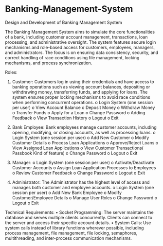 # Banking-Management-System
Design and Development of Banking Management System

The Banking Management System aims to simulate the core functionalities of a bank, including customer account management, transactions, loan processing, and administrative oversight. The system features secure login mechanisms and role-based access for customers, employees, managers, and administrators. The focus is on ensuring data consistency, security, and correct handling of race conditions using file management, locking mechanisms, and process synchronization.

Roles:

1.	Customer: Customers log in using their credentials and have access to banking operations such as viewing account balances, depositing or withdrawing money, transferring funds, and applying for loans. The system ensures proper locking mechanisms to avoid race conditions when performing concurrent operations.
o	Login System (one session per user)
o	View Account Balance
o	Deposit Money
o	Withdraw Money
o	Transfer Funds
o	Apply for a Loan
o	Change Password
o	Adding Feedback
o	View Transaction History
o	Logout
o	Exit

3.	Bank Employee: Bank employees manage customer accounts, including opening, modifying, or closing accounts, as well as processing loans.
o	Login System (one session per user)
o	Add New Customer
o	Modify Customer Details
o	Process Loan Applications
o	Approve/Reject Loans
o	View Assigned Loan Applications
o	View Customer Transactions( Passbook Kind of feature)
o	Change Password
o	Logout
o	Exit

5.	Manager:
o	Login System (one session per user)
o	Activate/Deactivate Customer Accounts
o	Assign Loan Application Processes to Employees
o	Review Customer Feedback
o	Change Password
o	Logout
o	Exit

7.	Administrator: The Administrator has the highest level of access and manages both customer and employee accounts.
o	Login System (one session per user)
o	Add New Bank Employee
o	Modify Customer/Employee Details
o	Manage User Roles
o	Change Password
o	Logout
o	Exit

Technical Requirements:
•	Socket Programming: The server maintains the database and serves multiple clients concurrently. Clients can connect to the server and access their specific account details.
•	System Calls: Use system calls instead of library functions wherever possible, including process management, file management, file locking, semaphores, multithreading, and inter-process communication mechanisms.
